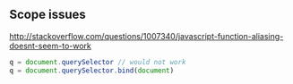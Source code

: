 ## Scope issues
http://stackoverflow.com/questions/1007340/javascript-function-aliasing-doesnt-seem-to-work
```js
q = document.querySelector // would not work
q = document.querySelector.bind(document)
```
